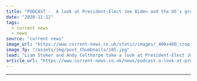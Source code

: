 ```yaml
---
title: "PODCAST -  A look at President-Elect Joe Biden and the US's green economy"
date: "2020-11-12"
tags: 
  - current news
  - news
source: "current news"
image_url: "https://www.current-news.co.uk/static/images/_400x400_crop_center-center/Joe-Biden-speaking-in-2019-Credit-Gage-Skidmore-Flickr.jpg"
image_fp: "/assets/img/post_thumbnails/185.jpg"
lead: "Liam Stoker and Andy Colthorpe take a look at President-Elect Joe Biden and what his new administration might mean for the US's green economy, ​in the new episode of the Solar Media Podcast."
article_url: "https://www.current-news.co.uk/news/podcast-a-look-at-president-elect-joe-biden-and-the-uss-green-economy?utm_source=rss-feeds&utm_medium=rss&utm_campaign=rss"
---
```


---
